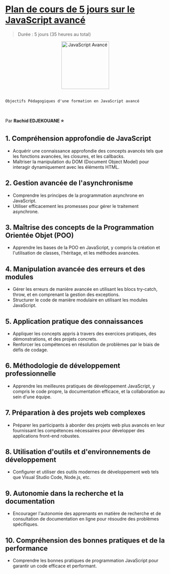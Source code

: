 # [Plan de cours de 5 jours sur le JavaScript avancé](https://developer.mozilla.org/fr/docs/Web/JavaScript)

> Durée : 5 jours (35 heures au total)

<center>
<img src="./support/context/img/javascript.png" alt="JavaScript Avancé" width="150" />
</center>

<br>

    Objectifs Pédagogiques d'une formation en JavaScript avancé

<br>

Par **Rachid EDJEKOUANE ⭐️**

## 1. Compréhension approfondie de JavaScript

-   Acquérir une connaissance approfondie des concepts avancés tels que les fonctions avancées, les closures, et les callbacks.
-   Maîtriser la manipulation du DOM (Document Object Model) pour interagir dynamiquement avec les éléments HTML.

## 2. Gestion avancée de l'asynchronisme

-   Comprendre les principes de la programmation asynchrone en JavaScript.
-   Utiliser efficacement les promesses pour gérer le traitement asynchrone.

## 3. Maîtrise des concepts de la Programmation Orientée Objet (POO)

-   Apprendre les bases de la POO en JavaScript, y compris la création et l'utilisation de classes, l'héritage, et les méthodes avancées.

## 4. Manipulation avancée des erreurs et des modules

-   Gérer les erreurs de manière avancée en utilisant les blocs try-catch, throw, et en comprenant la gestion des exceptions.
-   Structurer le code de manière modulaire en utilisant les modules JavaScript.

## 5. Application pratique des connaissances

-   Appliquer les concepts appris à travers des exercices pratiques, des démonstrations, et des projets concrets.
-   Renforcer les compétences en résolution de problèmes par le biais de défis de codage.

## 6. Méthodologie de développement professionnelle

-   Apprendre les meilleures pratiques de développement JavaScript, y compris le code propre, la documentation efficace, et la collaboration au sein d'une équipe.

## 7. Préparation à des projets web complexes

-   Préparer les participants à aborder des projets web plus avancés en leur fournissant les compétences nécessaires pour développer des applications front-end robustes.

## 8. Utilisation d'outils et d'environnements de développement

-   Configurer et utiliser des outils modernes de développement web tels que Visual Studio Code, Node.js, etc.

## 9. Autonomie dans la recherche et la documentation

-   Encourager l'autonomie des apprenants en matière de recherche et de consultation de documentation en ligne pour résoudre des problèmes spécifiques.

## 10. Compréhension des bonnes pratiques et de la performance

-   Comprendre les bonnes pratiques de programmation JavaScript pour garantir un code efficace et performant.
